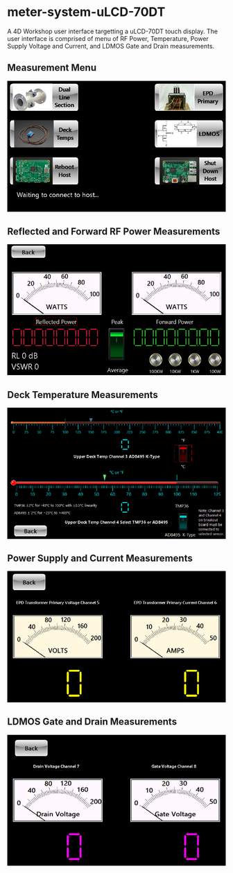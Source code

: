 # meter-system-uLCD-70DT
A 4D Workshop user interface targetting a uLCD-70DT touch display. The user interface is comprised of menu of RF Power, Temperature, Power Supply Voltage and Current, and LDMOS Gate and Drain measurements.

<h2>Measurement Menu</h2>
<img src="https://github.com/CQDX/meter-system-uLCD-70DT/blob/master/Meter-System-uLCD-70DT/MeterSystem.ImgData/Measurement%20Menu%20-%20Copy.png">

<h2>Reflected and Forward RF Power Measurements</h2>
<img src="https://github.com/CQDX/meter-system-uLCD-70DT/blob/83e2665c8a1894d28c808f2a817791e8cda02f57/Meter-System-uLCD-70DT/MeterSystem.ImgData/Forward_Reflected_Power_800_600_Dispaly.png">

<h2>Deck Temperature Measurements</h2>
<img src="https://github.com/CQDX/meter-system-uLCD-70DT/blob/master/Meter-System-uLCD-70DT/MeterSystem.ImgData/Temperature%20Gauges%20-%20Copy.png">

<h2>Power Supply and Current Measurements</h2>
<img src="https://github.com/CQDX/meter-system-uLCD-70DT/blob/master/Meter-System-uLCD-70DT/MeterSystem.ImgData/EPD%20Voltage%20and%20Current%20Measurements%20-%20Copy.png">

<h2> LDMOS Gate and Drain Measurements</h2>
<img src="https://github.com/CQDX/meter-system-uLCD-70DT/blob/master/Meter-System-uLCD-70DT/MeterSystem.ImgData/LDMOS%20Drain%20Voltage%20and%20Gate%20Current%20Measurements%20-%20Copy.png">
